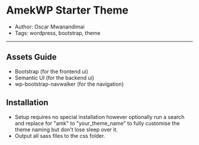 # AmekWP Starter Theme
* Author: Oscar Mwanandimai
* Tags: wordpress, bootstrap, theme

---

## Assets Guide
* Bootstrap (for the frontend ui)
* Semantic UI (for the backend ui)
* wp-bootstrap-navwalker (for the navigation)

## Installation
* Setup requires no special installation however optionally run a search and replace for "amk" to "your_theme_name" to fully customise the theme naming but don't lose sleep over it.
* Output all sass files to the css folder.